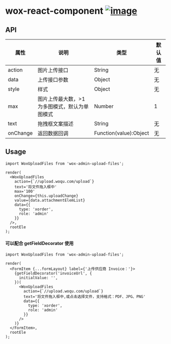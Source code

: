 # wox-react-component [![image](https://img.shields.io/npm/v/wox-react-component.svg)](https://www.npmjs.com/package/wox-react-component)

## API

| 属性 | 说明 | 类型 | 默认值 |
| ---- | ---- | ---- | ---- |
| action | 图片上传接口 | String | 无 |
| data | 上传接口参数 | Object | 无 |
| style | 样式 | Object | 无 |
| max | 图片上传最大数，>1 为多图模式，默认为单图模式 | Number | 1 |
| text | 拖拽框文案描述 | String | 无 |
| onChange | 返回数据回调 | Function(value):Object | 无 |

## Usage

```
import WoxUploadFiles from 'wox-admin-upload-files';

render(
  <WoxUploadFiles 
    action={`//upload.woqu.com/upload`}
    text='将文件拖入框中'
    max='100'
    onChange={this.uploadChange}
    value={data.attachmentElemList}
    data={{
      type: 'xorder',
      role: 'admin'
    }}
  />,
  rootEle
);
```

#### 可以配合 getFieldDecorator 使用
```
import WoxUploadFiles from 'wox-admin-upload-files';

render(
  <FormItem {...formLayout} label={'上传供应商 Invoice：'}>
    {getFieldDecorator('invoiceUrl', {
      initialValue: '',
    })(
      <WoxUploadFiles 
        action={`//upload.woqu.com/upload`}
        text='将文件拖入框中,或点击选择文件，支持格式：PDF、JPG、PNG'
        data={{
          type: 'xorder',
          role: 'admin'
        }}
      />
    )}
  </FormItem>,
  rootEle
);
```
